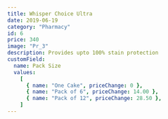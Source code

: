 ```yaml
---
title: Whisper Choice Ultra
date: 2019-06-19
category: "Pharmacy"
id: 6
price: 340
image: "Pr_3"
description: Provides upto 100% stain protection
customField:
  name: Pack Size
  values:
    [
      { name: "One Cake", priceChange: 0 },
      { name: "Pack of 6", priceChange: 14.00 },
      { name: "Pack of 12", priceChange: 28.50 },
    ]
---
```

